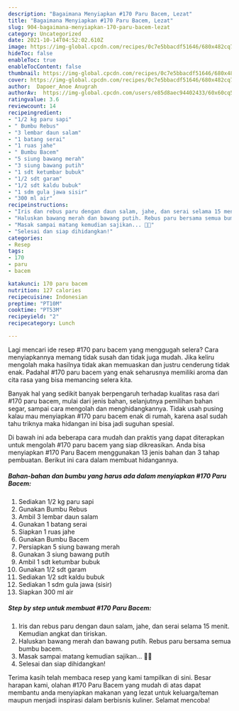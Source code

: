```yaml
---
description: "Bagaimana Menyiapkan #170 Paru Bacem, Lezat"
title: "Bagaimana Menyiapkan #170 Paru Bacem, Lezat"
slug: 904-bagaimana-menyiapkan-170-paru-bacem-lezat
category: Uncategorized
date: 2021-10-14T04:52:02.610Z
image: https://img-global.cpcdn.com/recipes/0c7e5bbacdf51646/680x482cq70/170-paru-bacem-foto-resep-utama.jpg
hideToc: false
enableToc: true
enableTocContent: false
thumbnail: https://img-global.cpcdn.com/recipes/0c7e5bbacdf51646/680x482cq70/170-paru-bacem-foto-resep-utama.jpg
cover: https://img-global.cpcdn.com/recipes/0c7e5bbacdf51646/680x482cq70/170-paru-bacem-foto-resep-utama.jpg
author:  Dapoer_Anoe Anugrah
authorAv:  https://img-global.cpcdn.com/users/e85d8aec94402433/60x60cq50/avatar.jpg
ratingvalue: 3.6
reviewcount: 14
recipeingredient:
- "1/2 kg paru sapi"
- " Bumbu Rebus"
- "3 lembar daun salam"
- "1 batang serai"
- "1 ruas jahe"
- " Bumbu Bacem"
- "5 siung bawang merah"
- "3 siung bawang putih"
- "1 sdt ketumbar bubuk"
- "1/2 sdt garam"
- "1/2 sdt kaldu bubuk"
- "1 sdm gula jawa sisir"
- "300 ml air"
recipeinstructions:
- "Iris dan rebus paru dengan daun salam, jahe, dan serai selama 15 menit. Kemudian angkat dan tiriskan."
- "Haluskan bawang merah dan bawang putih. Rebus paru bersama semua bumbu bacem."
- "Masak sampai matang kemudian sajikan... 👩‍🍳"
- "Selesai dan siap dihidangkan!"
categories:
- Resep
tags:
- 170
- paru
- bacem

katakunci: 170 paru bacem 
nutrition: 127 calories
recipecuisine: Indonesian
preptime: "PT10M"
cooktime: "PT53M"
recipeyield: "2"
recipecategory: Lunch

---
```



Lagi mencari ide resep #170 paru bacem yang menggugah selera? Cara menyiapkannya memang tidak susah dan tidak juga mudah. Jika keliru mengolah maka hasilnya tidak akan memuaskan dan justru cenderung tidak enak. Padahal #170 paru bacem yang enak seharusnya memiliki aroma dan cita rasa yang bisa memancing selera kita.


Banyak hal yang sedikit banyak berpengaruh terhadap kualitas rasa dari #170 paru bacem, mulai dari jenis bahan, selanjutnya pemilihan bahan segar, sampai cara mengolah dan menghidangkannya. Tidak usah pusing kalau mau menyiapkan #170 paru bacem enak di rumah, karena asal sudah tahu triknya maka hidangan ini bisa jadi suguhan spesial.




Di bawah ini ada beberapa cara mudah dan praktis yang dapat diterapkan untuk mengolah #170 paru bacem yang siap dikreasikan. Anda bisa menyiapkan #170 Paru Bacem menggunakan 13 jenis bahan dan 3 tahap pembuatan. Berikut ini cara dalam membuat hidangannya.

<!--inarticleads1-->

##### Bahan-bahan dan bumbu yang harus ada dalam menyiapkan #170 Paru Bacem:

1. Sediakan 1/2 kg paru sapi
1. Gunakan  Bumbu Rebus
1. Ambil 3 lembar daun salam
1. Gunakan 1 batang serai
1. Siapkan 1 ruas jahe
1. Gunakan  Bumbu Bacem
1. Persiapkan 5 siung bawang merah
1. Gunakan 3 siung bawang putih
1. Ambil 1 sdt ketumbar bubuk
1. Gunakan 1/2 sdt garam
1. Sediakan 1/2 sdt kaldu bubuk
1. Sediakan 1 sdm gula jawa (sisir)
1. Siapkan 300 ml air




<!--inarticleads2-->

##### Step by step untuk membuat #170 Paru Bacem:

1. Iris dan rebus paru dengan daun salam, jahe, dan serai selama 15 menit. Kemudian angkat dan tiriskan.
1. Haluskan bawang merah dan bawang putih. Rebus paru bersama semua bumbu bacem.
1. Masak sampai matang kemudian sajikan... 👩‍🍳
1. Selesai dan siap dihidangkan!



Terima kasih telah membaca resep yang kami tampilkan di sini. Besar harapan kami, olahan #170 Paru Bacem yang mudah di atas dapat membantu anda menyiapkan makanan yang lezat untuk keluarga/teman maupun menjadi inspirasi dalam berbisnis kuliner. Selamat mencoba!

